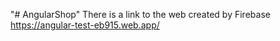 "# AngularShop" 
There is a link to the web created by Firebase https://angular-test-eb915.web.app/


